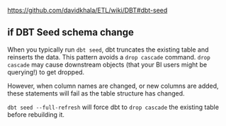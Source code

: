 https://github.com/davidkhala/ETL/wiki/DBT#dbt-seed

## if DBT Seed schema change 
When you typically run `dbt seed`, dbt truncates the existing table and reinserts the data. This pattern avoids a `drop cascade` command. `drop cascade` may cause downstream objects (that your BI users might be querying!) to get dropped.

However, when column names are changed, or new columns are added, these statements will fail as the table structure has changed.

`dbt seed --full-refresh` will force dbt to `drop cascade` the existing table before rebuilding it.
